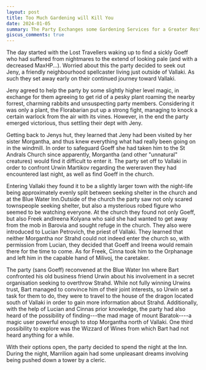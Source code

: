 ```yaml
---
layout: post
title: Too Much Gardening will Kill You
date: 2024-01-05
summary: The Party Exchanges some Gardening Services for a Greater Restoration
giscus_comments: true
---
```


The day started with the Lost Travellers waking up to find a sickly Goeff who had suffered from nightmares to the extend of looking pale (and with a decreased MaxHP...). Worried about this the party decided to seek out Jeny, a friendly neighbourhood spellcaster living just outside of Vallaki.
As such they set away early on their continued journey toward Vallaki.

Jeny agreed to help the party by some slightly higher level magic, in exchange for them agreeing to get rid of a pesky plant roaming the nearby forrest, charming rabbits and unsuspecting party members. Considering it was only a plant, the Florabarian put up a strong fight, managing to knock a certain warlock from the air with its vines. However, in the end the party emerged victorious, thus settling their dept with Jeny.

Getting back to Jenys hut, they learned that Jeny had been visited by her sister Morgantha, and thus knew everything what had really been going on in the windmill. In order to safeguard Goeff she had taken him to the St Andrals Church since apparently, Morgantha (and other "unnatural" creatures) would find it difficult to enter it. The party set off to Vallaki in order to confront Urwin Martikov regarding the wereraven they had encountered last night, as well as find Goeff in the church.

Entering Vallaki they found it to be a slightly larger town with the night-life being approximately evenly split between seeking shelter in the church and at the Blue Water Inn.Outside of the church the party saw not only scared townspeople seeking shelter, but also a mysterious robed figure who seemed to be watching everyone. At the church they found not only Goeff, but also Freek andIreena Kolyana who said she had wanted to get away from the mob in Barovia and sought refuge in the church. They also were introduced to Lucian Petrovich, the priest of Vallaki. They learned that neither Morgantha nor Strahd could not indeed enter the church so, with permission from Lucian, they decided that Goeff and Ireena would remain there for the time to come. As for Freek, Cinna took him to the Orphanage and left him in the capable hand of Milivoj, the caretaker.

The party (sans Goeff) reconvened at the Blue Water Inn where Bart confronted his old business friend Urwin about his involvement in a secret organisation seeking to overthrow Strahd. While not fully winning Urwins trust, Bart managed to convince him of their joint interests, so Urwin set a task for them to do, they were to travel to the house of the dragon located south of Vallaki in order to gain more information about Strahd. Additionally, with the help of Lucian and Cinnas prior knowledge, the party had also heard of the possibility of finding---the mad mage of mount Baratok----a magic user powerful enough to stop Morgantha north of Vallaki. One third possibility to explore was the Wizzard of Wines from which Bart had not heard anything for a while.

With their options open, the party decided to spend the night at the Inn. During the night, Marrilion again had some unpleasant dreams involving being pushed down a tower by a cleric.
